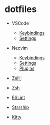 # dotfiles

- VSCode
  - [Keybindings](https://github.com/rob-letts/dotfiles/blob/main/VSCode/keybindings.json)
  - [Settings](https://github.com/rob-letts/dotfiles/blob/main/VSCode/settings.json)

- Neovim
  - [Keybindings](https://github.com/rob-letts/dotfiles/blob/main/nvim/lua/remap.lua)
  - [Settings](https://github.com/rob-letts/dotfiles/blob/main/nvim/lua/set.lua)
  - [Plugins](https://github.com/rob-letts/dotfiles/blob/main/nvim/lua/plugins.lua)

- [Zellij](https://github.com/rob-letts/dotfiles/blob/main/zellij/config.kdl)

- [Zsh](https://github.com/rob-letts/dotfiles/blob/main/.zshrc)

- [ESLint](https://github.com/rob-letts/dotfiles/blob/main/eslint.json)

- [Starship](https://github.com/rob-letts/dotfiles/blob/main/starship.toml)

- [Kitty](https://github.com/rob-letts/dotfiles/blob/main/kitty.conf)

